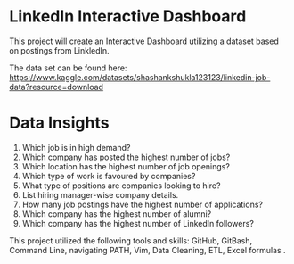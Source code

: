 #  LinkedIn Interactive Dashboard

This project will create an Interactive Dashboard utilizing a dataset based on postings from LinkledIn.

The data set can be found here: https://www.kaggle.com/datasets/shashankshukla123123/linkedin-job-data?resource=download

# Data Insights

1. Which job is in high demand?
2. Which company has posted the highest number of jobs?
3. Which location has the highest number of job openings?
4. Which type of work is favoured by companies?
5. What type of positions are companies looking to hire?
6. List hiring manager-wise company details.
7. How many job postings have the highest number of applications?
8. Which company has the highest number of alumni?
9. Which company has the highest number of LinkedIn followers?


This project utilized the following tools and skills: GitHub, GitBash, Command Line, navigating PATH, Vim, Data Cleaning, ETL, Excel formulas .
